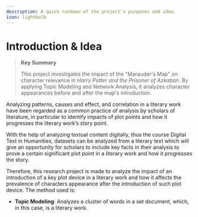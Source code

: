 ```yaml
---
description: A quick rundown of the project's purposes and idea.
icon: lightbulb
---
```


# Introduction & Idea

> **Key Summary**
>
> This project investigates the impact of the "Marauder's Map" on character relevance in _Harry Potter and the Prisoner of Azkaban_. By applying Topic Modeling and Network Analysis, it analyzes character appearances before and after the map's introduction.

Analyzing patterns, causes and effect, and correlation in a literary work have been regarded as a common practice of analysis by scholars of literature, in particular to identify impacts of plot points and how it progresses the literary work’s story point.&#x20;

With the help of analyzing textual content digitally, thus the course Digital Text in Humanities, datasets can be analyzed from a literary text which will give an opportunity for scholars to include key facts in their analysis to prove a certain significant plot point in a literary work and how it progresses the story.

Therefore, this research project is made to analyze the impact of an introduction of a key plot device in a literary work and how it affects the prevalence of characters appearance after the introduction of such plot device. The method used is:

* **Topic Modeling**: Analyzes a cluster of words in a set document, which, in this case, is a literary work.
